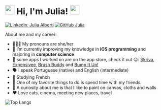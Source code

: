 <h1> <img src="https://i.pinimg.com/originals/85/f3/04/85f30475ae31ddc6060f1c22df750208.gif" width="30"> Hi, I'm Julia! <img src="https://i.pinimg.com/originals/84/fd/cc/84fdccb3db108da8d868f694277b1062.gif" width="30"></h1>

[![Linkedin: Julia Alberti](https://img.shields.io/badge/-juliaalbertimaia-blue?style=flat-square&logo=Linkedin&logoColor=white&link=https://www.linkedin.com/in/juliaalbertimaia/)](https://www.linkedin.com/in/juliaalbertimaia/)
[![GitHub Julia](https://img.shields.io/github/followers/juAlberti?label=follow&style=social)](https://github.com/juAlberti)

About me and my career:
- 👩🏻‍🦰 My pronouns are she/her
- 🌱 I’m currently improving my knowledge in **iOS programming** and majoring in **computer science**
- 💜 some apps I worked on are on the app store, check it out 😉: [Skriva](https://apps.apple.com/us/app/skriva/id1635820032?ign-itscg=30200&ign-itsct=apps_box_link), [Expensivee](https://apps.apple.com/br/app/expensee-organize-finan%C3%A7as/id6443573142), [Brush Buddy](https://apps.apple.com/br/app/brushbuddy-bora-escovar/id1579938423) and [Bump It Up!](https://apps.apple.com/br/app/bump-it-up/id1586147937)
- 🗣️ I speak Portuguese (native) and English (intermediate)
- 📖 Studying French
- 🍻 One of my favorite things to do is spend time with my friends
- 🎨 A curiosity about me is that I like to paint on canvas, cloths and walls
- ❤️ Love cats, cinema, meeting new places, travel

![Top Langs](https://github-readme-stats.vercel.app/api/top-langs/?username=juAlberti&layout=compact&theme=cobalt&hide_border=true)

